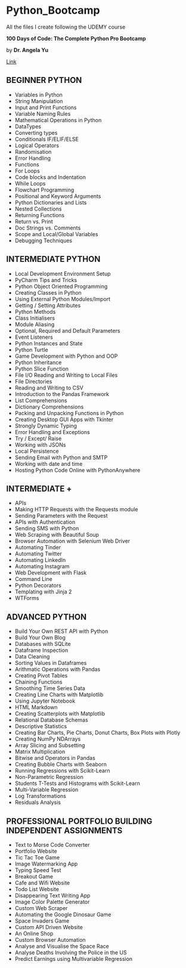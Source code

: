 # Python_Bootcamp

All the files I create following the UDEMY course 

__100 Days of Code: The Complete Python Pro Bootcamp__

by **Dr. Angela Yu**

[Link](https://www.udemy.com/course/100-days-of-code/?couponCode=KEEPLEARNING)


## BEGINNER PYTHON

- Variables in Python
- String Manipulation
- Input and Print Functions
- Variable Naming Rules
- Mathematical Operations in Python
- DataTypes
- Converting types
- Conditionals IF/ELIF/ELSE
- Logical Operators
- Randomisation
- Error Handling
- Functions
- For Loops
- Code blocks and Indentation
- While Loops
- Flowchart Programming
- Positional and Keyword Arguments
- Python Dictionaries and Lists
- Nested Collections
- Returning Functions
- Return vs. Print
- Doc Strings vs. Comments
- Scope and Local/Global Variables
- Debugging Techniques

## INTERMEDIATE PYTHON

- Local Development Environment Setup
- PyCharm Tips and Tricks
- Python Object Oriented Programming
- Creating Classes in Python
- Using External Python Modules/Import
- Getting / Setting Attributes
- Python Methods
- Class Initialisers
- Module Aliasing
- Optional, Required and Default Parameters
- Event Listeners
- Python Instances and State
- Python Turtle
- Game Development with Python and OOP
- Python Inheritance
- Python Slice Function
- File I/O Reading and Writing to Local Files
- File Directories
- Reading and Writing to CSV
- Introduction to the Pandas Framework
- List Comprehensions
- Dictionary Comprehensions
- Packing and Unpacking Functions in Python
- Creating Desktop GUI Apps with Tkinter
- Strongly Dynamic Typing
- Error Handling and Exceptions
- Try / Except/ Raise
- Working with JSONs
- Local Persistence
- Sending Email with Python and SMTP
- Working with date and time
- Hosting Python Code Online with PythonAnywhere


## INTERMEDIATE +
- APIs
- Making HTTP Requests with the Requests module
- Sending Parameters with the Request
- APIs with Authentication
- Sending SMS with Python
- Web Scraping with Beautiful Soup
- Browser Automation with Selenium Web Driver
- Automating Tinder
- Automating Twitter
- Automating LinkedIn
- Automating Instagram
- Web Development with Flask
- Command Line
- Python Decorators
- Templating with Jinja 2
- WTForms

## ADVANCED PYTHON
- Build Your Own REST API with Python
- Build Your Own Blog
- Databases with SQLite
- Dataframe Inspection
- Data Cleaning
- Sorting Values in Dataframes
- Arithmatic Operations with Pandas
- Creating Pivot Tables
- Chaining Functions
- Smoothing Time Series Data
- Creating Line Charts with Matplotlib
- Using Jupyter Notebook
- HTML Markdown
- Creating Scatterplots with Matplotlib
- Relational Database Schemas
- Descriptive Statistics
- Creating Bar Charts, Pie Charts, Donut Charts, Box Plots with Plotly
- Creating NumPy NDArrays
- Array Slicing and Subsetting
- Matrix Multiplication
- Bitwise and Operators in Pandas
- Creating Bubble Charts with Seaborn
- Running Regressions with Scikit-Learn
- Non-Parametric Regression
- Students T-Tests and Histograms with Scikit-Learn
- Multi-Variable Regression
- Log Transformations
- Residuals Analysis

## PROFESSIONAL PORTFOLIO BUILDING INDEPENDENT ASSIGNMENTS
- Text to Morse Code Converter
- Portfolio Website
- Tic Tac Toe Game
- Image Watermarking App
- Typing Speed Test
- Breakout Game
- Cafe and Wifi Website
- Todo List Website
- Disappearing Text Writing App
- Image Color Palette Generator
- Custom Web Scraper
- Automating the Google Dinosaur Game
- Space Invaders Game
- Custom API Driven Website
- An Online Shop
- Custom Browser Automation
- Analyse and Visualise the Space Race
- Analyse Deaths Involving the Police in the US
- Predict Earnings using Multivariable Regression
